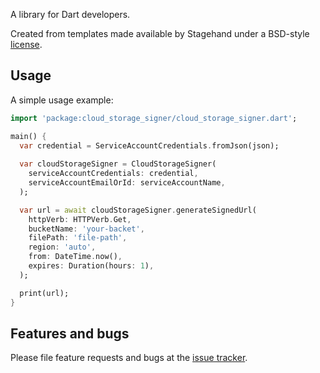 A library for Dart developers.

Created from templates made available by Stagehand under a BSD-style
[license](https://github.com/dart-lang/stagehand/blob/master/LICENSE).

## Usage

A simple usage example:

```dart
import 'package:cloud_storage_signer/cloud_storage_signer.dart';

main() {
  var credential = ServiceAccountCredentials.fromJson(json);
  
  var cloudStorageSigner = CloudStorageSigner(
    serviceAccountCredentials: credential,
    serviceAccountEmailOrId: serviceAccountName,
  );

  var url = await cloudStorageSigner.generateSignedUrl(
    httpVerb: HTTPVerb.Get,
    bucketName: 'your-backet',
    filePath: 'file-path',
    region: 'auto',
    from: DateTime.now(),
    expires: Duration(hours: 1),
  );

  print(url);
}
```

## Features and bugs

Please file feature requests and bugs at the [issue tracker][tracker].

[tracker]: http://example.com/issues/replaceme
